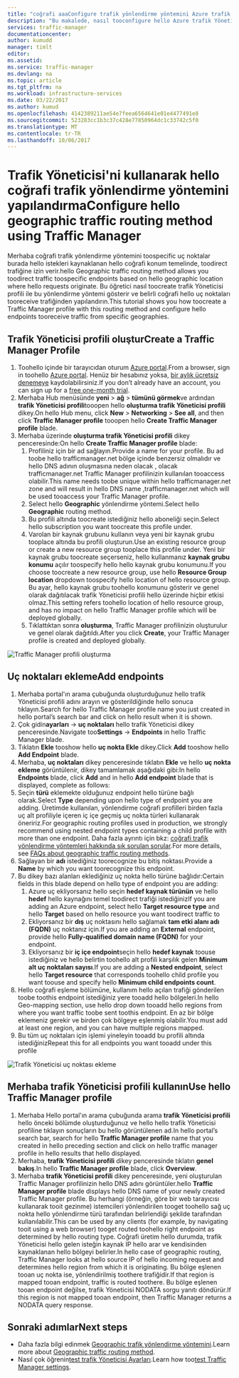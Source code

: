 ```yaml
---
title: "coğrafi aaaConfigure trafik yönlendirme yöntemini Azure trafik Yöneticisi'ni kullanarak | Microsoft Docs"
description: "Bu makalede, nasıl tooconfigure hello Azure trafik Yöneticisi'ni kullanarak coğrafi trafik yönlendirme yöntemini açıklanmaktadır."
services: traffic-manager
documentationcenter: 
author: kumudd
manager: timlt
editor: 
ms.assetid: 
ms.service: traffic-manager
ms.devlang: na
ms.topic: article
ms.tgt_pltfrm: na
ms.workload: infrastructure-services
ms.date: 03/22/2017
ms.author: kumud
ms.openlocfilehash: 4142389211ae54e7feea6564641e01e4477491e8
ms.sourcegitcommit: 523283cc1b3c37c428e77850964dc1c33742c5f0
ms.translationtype: MT
ms.contentlocale: tr-TR
ms.lasthandoff: 10/06/2017
---
```

# <a name="configure-hello-geographic-traffic-routing-method-using-traffic-manager"></a><span data-ttu-id="55350-103">Trafik Yöneticisi'ni kullanarak hello coğrafi trafik yönlendirme yöntemini yapılandırma</span><span class="sxs-lookup"><span data-stu-id="55350-103">Configure hello geographic traffic routing method using Traffic Manager</span></span>

<span data-ttu-id="55350-104">Merhaba coğrafi trafik yönlendirme yöntemini toospecific uç noktalar burada hello istekleri kaynaklanan hello coğrafi konum temelinde, toodirect trafiğine izin verir.</span><span class="sxs-lookup"><span data-stu-id="55350-104">hello Geographic traffic routing method allows you toodirect traffic toospecific endpoints based on hello geographic location where hello requests originate.</span></span> <span data-ttu-id="55350-105">Bu öğretici nasıl toocreate trafik Yöneticisi profili ile bu yönlendirme yöntemi gösterir ve belirli coğrafi hello uç noktaları tooreceive trafiğinden yapılandırın.</span><span class="sxs-lookup"><span data-stu-id="55350-105">This tutorial shows you how toocreate a Traffic Manager profile with this routing method and configure hello endpoints tooreceive traffic from specific geographies.</span></span>

## <a name="create-a-traffic-manager-profile"></a><span data-ttu-id="55350-106">Trafik Yöneticisi profili oluştur</span><span class="sxs-lookup"><span data-stu-id="55350-106">Create a Traffic Manager Profile</span></span>

1. <span data-ttu-id="55350-107">Toohello içinde bir tarayıcıdan oturum [Azure portal](http://portal.azure.com).</span><span class="sxs-lookup"><span data-stu-id="55350-107">From a browser, sign in toohello [Azure portal](http://portal.azure.com).</span></span> <span data-ttu-id="55350-108">Henüz bir hesabınız yoksa, [bir aylık ücretsiz denemeye](https://azure.microsoft.com/free/) kaydolabilirsiniz.</span><span class="sxs-lookup"><span data-stu-id="55350-108">If you don’t already have an account, you can sign up for a [free one-month trial](https://azure.microsoft.com/free/).</span></span>
2. <span data-ttu-id="55350-109">Merhaba Hub menüsünde **yeni** > **ağ** > **tümünü görmek**ve ardından **trafik Yöneticisi profili**tooopen hello **oluşturma trafik Yöneticisi profili** dikey.</span><span class="sxs-lookup"><span data-stu-id="55350-109">On hello Hub menu, click **New** > **Networking** > **See all**, and then click **Traffic Manager profile** tooopen hello **Create Traffic Manager profile** blade.</span></span>
3. <span data-ttu-id="55350-110">Merhaba üzerinde **oluşturma trafik Yöneticisi profili** dikey penceresinde:</span><span class="sxs-lookup"><span data-stu-id="55350-110">On hello **Create Traffic Manager profile** blade:</span></span>
    1. <span data-ttu-id="55350-111">Profiliniz için bir ad sağlayın.</span><span class="sxs-lookup"><span data-stu-id="55350-111">Provide a name for your profile.</span></span> <span data-ttu-id="55350-112">Bu ad toobe hello trafficmanager.net bölge içinde benzersiz olmalıdır ve hello DNS adının oluşmasına neden olacak <profilename>, olacak trafficmanager.net Traffic Manager profilinizin kullanılan tooaccess olabilir.</span><span class="sxs-lookup"><span data-stu-id="55350-112">This name needs toobe unique within hello trafficmanager.net zone and will result in hello DNS name <profilename>,trafficmanager.net which will be used tooaccess your Traffic Manager profile.</span></span>
    2. <span data-ttu-id="55350-113">Select hello **Geographic** yönlendirme yöntemi.</span><span class="sxs-lookup"><span data-stu-id="55350-113">Select hello **Geographic** routing method.</span></span>
    3. <span data-ttu-id="55350-114">Bu profili altında toocreate istediğiniz hello aboneliği seçin.</span><span class="sxs-lookup"><span data-stu-id="55350-114">Select hello subscription you want toocreate this profile under.</span></span>
    4. <span data-ttu-id="55350-115">Varolan bir kaynak grubunu kullanın veya yeni bir kaynak grubu tooplace altında bu profili oluşturun.</span><span class="sxs-lookup"><span data-stu-id="55350-115">Use an existing resource group or create a new resource group tooplace this profile under.</span></span> <span data-ttu-id="55350-116">Yeni bir kaynak grubu toocreate seçerseniz, hello kullanmanız **kaynak grubu konumu** açılır toospecify hello hello kaynak grubu konumunu.</span><span class="sxs-lookup"><span data-stu-id="55350-116">If you choose toocreate a new resource group, use hello **Resource Group location** dropdown toospecify hello location of hello resource group.</span></span> <span data-ttu-id="55350-117">Bu ayar, hello kaynak grubu toohello konumunu gösterir ve genel olarak dağıtılacak trafik Yöneticisi profili hello üzerinde hiçbir etkisi olmaz.</span><span class="sxs-lookup"><span data-stu-id="55350-117">This setting refers toohello location of hello resource group, and has no impact on hello Traffic Manager profile which will be deployed globally.</span></span>
    5. <span data-ttu-id="55350-118">Tıklattıktan sonra **oluşturma**, Traffic Manager profilinizin oluşturulur ve genel olarak dağıtıldı.</span><span class="sxs-lookup"><span data-stu-id="55350-118">After you click **Create**, your Traffic Manager profile is created and deployed globally.</span></span>

![Traffic Manager profili oluşturma](./media/traffic-manager-geographic-routing-method/create-traffic-manager-profile.png)

## <a name="add-endpoints"></a><span data-ttu-id="55350-120">Uç noktaları ekleme</span><span class="sxs-lookup"><span data-stu-id="55350-120">Add endpoints</span></span>

1. <span data-ttu-id="55350-121">Merhaba portal'ın arama çubuğunda oluşturduğunuz hello trafik Yöneticisi profili adını arayın ve gösterildiğinde hello sonuca tıklayın.</span><span class="sxs-lookup"><span data-stu-id="55350-121">Search for hello Traffic Manager profile name you just created in hello portal’s search bar and click on hello result when it is shown.</span></span>
2. <span data-ttu-id="55350-122">Çok gidin**ayarları** -> **uç noktaları** hello trafik Yöneticisi dikey penceresinde.</span><span class="sxs-lookup"><span data-stu-id="55350-122">Navigate too**Settings** -> **Endpoints** in hello Traffic Manager blade.</span></span>
3. <span data-ttu-id="55350-123">Tıklatın **Ekle** tooshow hello **uç nokta Ekle** dikey.</span><span class="sxs-lookup"><span data-stu-id="55350-123">Click **Add** tooshow hello **Add Endpoint** blade.</span></span>
3. <span data-ttu-id="55350-124">Merhaba, **uç noktaları** dikey penceresinde tıklatın **Ekle** ve hello **uç nokta ekleme** görüntülenir, dikey tamamlamak aşağıdaki gibi:</span><span class="sxs-lookup"><span data-stu-id="55350-124">In hello **Endpoints** blade, click **Add** and in hello **Add endpoint** blade that is displayed, complete as follows:</span></span>
4. <span data-ttu-id="55350-125">Seçin **türü** eklemekte olduğunuz endpoint hello türüne bağlı olarak.</span><span class="sxs-lookup"><span data-stu-id="55350-125">Select **Type** depending upon hello type of endpoint you are adding.</span></span> <span data-ttu-id="55350-126">Üretimde kullanılan, yönlendirme coğrafi profilleri birden fazla uç alt profiliyle içeren iç içe geçmiş uç nokta türleri kullanarak öneririz.</span><span class="sxs-lookup"><span data-stu-id="55350-126">For geographic routing profiles used in production, we strongly recommend using nested endpoint types containing a child profile with more than one endpoint.</span></span> <span data-ttu-id="55350-127">Daha fazla ayrıntı için bkz: [coğrafi trafik yönlendirme yöntemleri hakkında sık sorulan sorular](traffic-manager-FAQs.md).</span><span class="sxs-lookup"><span data-stu-id="55350-127">For more details, see [FAQs about geographic traffic routing methods](traffic-manager-FAQs.md).</span></span>
5. <span data-ttu-id="55350-128">Sağlayan bir **adı** istediğiniz toorecognize bu bitiş noktası.</span><span class="sxs-lookup"><span data-stu-id="55350-128">Provide a **Name** by which you want toorecognize this endpoint.</span></span>
6. <span data-ttu-id="55350-129">Bu dikey bazı alanları eklediğiniz uç nokta hello türüne bağlıdır:</span><span class="sxs-lookup"><span data-stu-id="55350-129">Certain fields in this blade depend on hello type of endpoint you are adding:</span></span>
    1. <span data-ttu-id="55350-130">Azure uç ekliyorsanız hello seçin **hedef kaynak türünün** ve hello **hedef** hello kaynağını temel toodirect trafiği istediğiniz</span><span class="sxs-lookup"><span data-stu-id="55350-130">If you are adding an Azure endpoint, select hello **Target resource type** and hello **Target** based on hello resource you want toodirect traffic to</span></span>
    2. <span data-ttu-id="55350-131">Ekliyorsanız bir **dış** uç noktasını hello sağlamak **tam etki alanı adı (FQDN)** uç noktanız için.</span><span class="sxs-lookup"><span data-stu-id="55350-131">If you are adding an **External** endpoint, provide hello **Fully-qualified domain name (FQDN)** for your endpoint.</span></span>
    3. <span data-ttu-id="55350-132">Ekliyorsanız bir **iç içe endpoint**seçin hello **hedef kaynak** toouse istediğiniz ve hello belirtin toohello alt profili karşılık gelen **Minimum alt uç noktaları sayısı**.</span><span class="sxs-lookup"><span data-stu-id="55350-132">If you are adding a **Nested endpoint**, select hello **Target resource** that corresponds toohello child profile you want toouse and specify hello **Minimum child endpoints count**.</span></span>
7. <span data-ttu-id="55350-133">Hello coğrafi eşleme bölümüne, kullanım hello açılan trafiği gönderilen toobe toothis endpoint istediğiniz yere tooadd hello bölgeleri.</span><span class="sxs-lookup"><span data-stu-id="55350-133">In hello Geo-mapping section, use hello drop down tooadd hello regions from where you want traffic toobe sent toothis endpoint.</span></span> <span data-ttu-id="55350-134">En az bir bölge eklemeniz gerekir ve birden çok bölgeye eşlenmiş olabilir.</span><span class="sxs-lookup"><span data-stu-id="55350-134">You must add at least one region, and you can have multiple regions mapped.</span></span>
8. <span data-ttu-id="55350-135">Bu tüm uç noktaları için işlemi yineleyin tooadd bu profili altında istediğiniz</span><span class="sxs-lookup"><span data-stu-id="55350-135">Repeat this for all endpoints you want tooadd under this profile</span></span>

![Trafik Yöneticisi uç noktası ekleme](./media/traffic-manager-geographic-routing-method/add-traffic-manager-endpoint.png)

## <a name="use-hello-traffic-manager-profile"></a><span data-ttu-id="55350-137">Merhaba trafik Yöneticisi profili kullanın</span><span class="sxs-lookup"><span data-stu-id="55350-137">Use hello Traffic Manager profile</span></span>
1.  <span data-ttu-id="55350-138">Merhaba Hello portal'ın arama çubuğunda arama **trafik Yöneticisi profili** hello önceki bölümde oluşturduğunuz ve hello hello trafik Yöneticisi profiline tıklayın sonuçların bu hello görüntülenen ad.</span><span class="sxs-lookup"><span data-stu-id="55350-138">In hello portal’s search bar, search for hello **Traffic Manager profile** name that you created in hello preceding section and click on hello traffic manager profile in hello results that hello displayed.</span></span>
2. <span data-ttu-id="55350-139">Merhaba, **trafik Yöneticisi profili** dikey penceresinde tıklatın **genel bakış**.</span><span class="sxs-lookup"><span data-stu-id="55350-139">In hello **Traffic Manager profile** blade, click **Overview**.</span></span>
3. <span data-ttu-id="55350-140">Merhaba **trafik Yöneticisi profili** dikey penceresinde, yeni oluşturulan Traffic Manager profilinizin hello DNS adını görüntüler.</span><span class="sxs-lookup"><span data-stu-id="55350-140">hello **Traffic Manager profile** blade displays hello DNS name of your newly created Traffic Manager profile.</span></span> <span data-ttu-id="55350-141">Bu herhangi (örneğin, göre bir web tarayıcısı kullanarak tooit gezinme) istemcileri yönlendirilen tooget toohello sağ uç nokta hello yönlendirme türü tarafından belirlendiği şekilde tarafından kullanılabilir.</span><span class="sxs-lookup"><span data-stu-id="55350-141">This can be used by any clients (for example, by navigating tooit using a web browser) tooget routed toohello right endpoint as determined by hello routing type.</span></span>  <span data-ttu-id="55350-142">Coğrafi üretim hello durumda, trafik Yöneticisi hello gelen isteğin kaynak IP hello arar ve kendisinden kaynaklanan hello bölgeyi belirler.</span><span class="sxs-lookup"><span data-stu-id="55350-142">In hello case of geographic routing, Traffic Manager looks at hello source IP of hello incoming request and determines hello region from which it is originating.</span></span> <span data-ttu-id="55350-143">Bu bölge eşlenen tooan uç nokta ise, yönlendirilmiş toothere trafiğidir.</span><span class="sxs-lookup"><span data-stu-id="55350-143">If that region is mapped tooan endpoint, traffic is routed toothere.</span></span> <span data-ttu-id="55350-144">Bu bölge eşlenen tooan endpoint değilse, trafik Yöneticisi NODATA sorgu yanıtı döndürür.</span><span class="sxs-lookup"><span data-stu-id="55350-144">If this region is not mapped tooan endpoint, then Traffic Manager returns a NODATA query response.</span></span>

## <a name="next-steps"></a><span data-ttu-id="55350-145">Sonraki adımlar</span><span class="sxs-lookup"><span data-stu-id="55350-145">Next steps</span></span>

- <span data-ttu-id="55350-146">Daha fazla bilgi edinmek [Geographic trafik yönlendirme yöntemini](traffic-manager-routing-methods.md#geographic).</span><span class="sxs-lookup"><span data-stu-id="55350-146">Learn more about [Geographic traffic routing method](traffic-manager-routing-methods.md#geographic).</span></span>
- <span data-ttu-id="55350-147">Nasıl çok öğrenin[test trafik Yöneticisi Ayarları](traffic-manager-testing-settings.md).</span><span class="sxs-lookup"><span data-stu-id="55350-147">Learn how too[test Traffic Manager settings](traffic-manager-testing-settings.md).</span></span>
